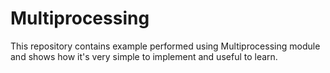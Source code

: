 # Multiprocessing

This repository contains example performed using Multiprocessing module and shows how it's very simple to implement and useful to learn.